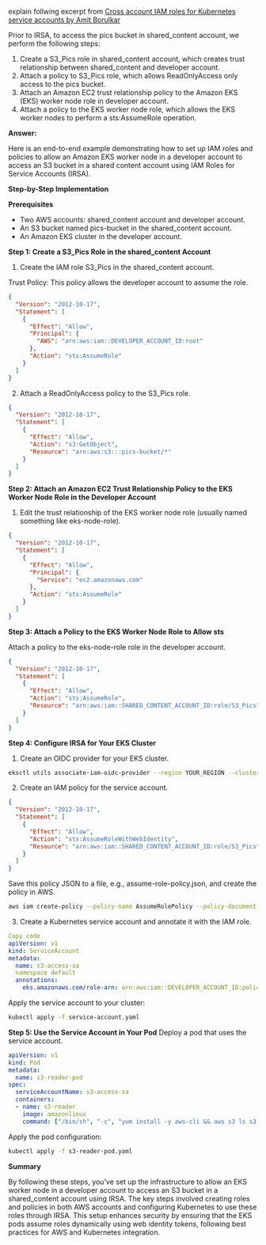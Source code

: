 explain follwing excerpt from [Cross account IAM roles for Kubernetes service accounts by Amit Borulkar](https://aws.amazon.com/blogs/containers/cross-account-iam-roles-for-kubernetes-service-accounts/)

Prior to IRSA, to access the pics bucket in shared_content account, we perform the following steps:

1. Create a S3_Pics role in shared_content account, which creates trust relationship between shared_content and developer account.
2. Attach a policy to S3_Pics role, which allows ReadOnlyAccess only access to the pics bucket.
3. Attach an Amazon EC2 trust relationship policy to the Amazon EKS (EKS) worker node role in developer account.
4. Attach a policy to the EKS worker node role, which allows the EKS worker nodes to perform a sts:AssumeRole operation.

**Answer:**

Here is an end-to-end example demonstrating how to set up IAM roles and policies to allow an Amazon EKS worker node in a developer account to access an S3 bucket in a shared content account using IAM Roles for Service Accounts (IRSA).

**Step-by-Step Implementation**

**Prerequisites**
* Two AWS accounts: shared_content account and developer account.
* An S3 bucket named pics-bucket in the shared_content account.
* An Amazon EKS cluster in the developer account.

**Step 1: Create a S3_Pics Role in the shared_content Account**

1. Create the IAM role S3_Pics in the shared_content account.

Trust Policy: This policy allows the developer account to assume the role.

```json
{
  "Version": "2012-10-17",
  "Statement": [
    {
      "Effect": "Allow",
      "Principal": {
        "AWS": "arn:aws:iam::DEVELOPER_ACCOUNT_ID:root"
      },
      "Action": "sts:AssumeRole"
    }
  ]
}
```

2. Attach a ReadOnlyAccess policy to the S3_Pics role.

```json
{
  "Version": "2012-10-17",
  "Statement": [
    {
      "Effect": "Allow",
      "Action": "s3:GetObject",
      "Resource": "arn:aws:s3:::pics-bucket/*"
    }
  ]
}
```

**Step 2: Attach an Amazon EC2 Trust Relationship Policy to the EKS Worker Node Role in the Developer Account**

1. Edit the trust relationship of the EKS worker node role (usually named something like eks-node-role).

```json
{
  "Version": "2012-10-17",
  "Statement": [
    {
      "Effect": "Allow",
      "Principal": {
        "Service": "ec2.amazonaws.com"
      },
      "Action": "sts:AssumeRole"
    }
  ]
}
```

**Step 3: Attach a Policy to the EKS Worker Node Role to Allow sts**

Attach a policy to the eks-node-role role in the developer account.

```json
{
  "Version": "2012-10-17",
  "Statement": [
    {
      "Effect": "Allow",
      "Action": "sts:AssumeRole",
      "Resource": "arn:aws:iam::SHARED_CONTENT_ACCOUNT_ID:role/S3_Pics"
    }
  ]
}
```

**Step 4: Configure IRSA for Your EKS Cluster**

1. Create an OIDC provider for your EKS cluster.

```bash
eksctl utils associate-iam-oidc-provider --region YOUR_REGION --cluster YOUR_CLUSTER_NAME --approve
```

2. Create an IAM policy for the service account.

```json
{
  "Version": "2012-10-17",
  "Statement": [
    {
      "Effect": "Allow",
      "Action": "sts:AssumeRoleWithWebIdentity",
      "Resource": "arn:aws:iam::SHARED_CONTENT_ACCOUNT_ID:role/S3_Pics"
    }
  ]
}
```

Save this policy JSON to a file, e.g., assume-role-policy.json, and create the policy in AWS.

```bash
aws iam create-policy --policy-name AssumeRolePolicy --policy-document file://assume-role-policy.json
```

3. Create a Kubernetes service account and annotate it with the IAM role.

```yaml
Copy code
apiVersion: v1
kind: ServiceAccount
metadata:
  name: s3-access-sa
  namespace default
  annotations:
    eks.amazonaws.com/role-arn: arn:aws:iam::DEVELOPER_ACCOUNT_ID:policy/AssumeRolePolicy
```

Apply the service account to your cluster:

```bash
kubectl apply -f service-account.yaml
```

**Step 5: Use the Service Account in Your Pod**
Deploy a pod that uses the service account.

```yaml
apiVersion: v1
kind: Pod
metadata:
  name: s3-reader-pod
spec:
  serviceAccountName: s3-access-sa
  containers:
  - name: s3-reader
    image: amazonlinux
    command: ["/bin/sh", "-c", "yum install -y aws-cli && aws s3 ls s3://pics-bucket"]
```

Apply the pod configuration:

```bash
kubectl apply -f s3-reader-pod.yaml
```

**Summary**

By following these steps, you've set up the infrastructure to allow an EKS worker node in a developer account to access an S3 bucket in a shared_content account using IRSA. The key steps involved creating roles and policies in both AWS accounts and configuring Kubernetes to use these roles through IRSA. This setup enhances security by ensuring that the EKS pods assume roles dynamically using web identity tokens, following best practices for AWS and Kubernetes integration.